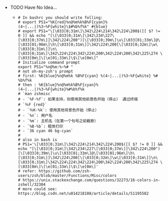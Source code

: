 - TODO Have No Idea...
  - ```
    # In bashrc you should write folling:
    # export PS1="%K{red}%n@%m%k%B%F{cyan}%(4~|...|)%3~%F{white}\$#%b%f%k" #{blue}
    # export PS1="\[\033[0;31m\]\342\224\214\342\224\200$([[ $? != 0 ]] && echo "[\[\033[0;31m\]\342\234\227\[\033[0;37m\]]\342\224\200")[\[\033[0;39m\]\u\[\033[01;33m\]@\[\033[01;96m\]\h\[\033[0;31m\]]\342\224\200[\[\033[0;32m\]\w\[\033[0;31m\]]\n\[\033[0;31m\]\342\224\224\342\224\200\342\224\200\342\225\274 \[\033[0m\]\[\e[01;33m\]\$\[\e[0m\]"
    # Initialize command prompt
    export PS1="%n@%m:%~%# "
    # not oh-my-zsh's prompt
    # first: %K{blue}%n@%m%k %B%F{cyan} %(4~|...|)%3~%F{white} %# %b%f%k
    # then : %K{blue}%n@%m%k%B%F{cyan}%(4~|...|)%3~%F{white}%#%b%f%k
    # `man zshmisc`
    # - `%F-%f`: 如果支持，则使用其他前景色开始（停止） 通过终端
    # `％F {red}`
    # - `％K-%k`: 使用其他背景色开始（停止）
    # - `%n`: 用户名
    # - `%m`: 主机名（在第一个句号之前截断）
    # - `%B-%b`: 粗体打印
    # - `36 cyan 46 bg-cyan`
    #
    # also in bash is
    # PS1='\[\033[0;31m\]\342\224\214\342\224\200$([[ $? != 0 ]] && echo "[\[\033[0;31m\]\342\234\227\[\033[0;37m\]]\342\224\200")[\[\033[0;39m\]\u\[\033[01;33m\]@\[\033[01;96m\]\h\[\033[0;31m\]]\342\224\200[\[\033[0;32m\]\w\[\033[0;31m\]]\n\[\033[0;31m\]\342\224\224\342\224\200\342\224\200\342\225\274 \[\033[0m\]\[\e[01;33m\]\$\[\e[0m\]'
    # refer: https://github.com/zsh-users/zsh/blob/master/Functions/Misc/colors
    # https://unix.stackexchange.com/questions/32273/16-colors-in-zshell/32304
    # more could see: https://blog.csdn.net/u014218108/article/details/51195582
    ```
